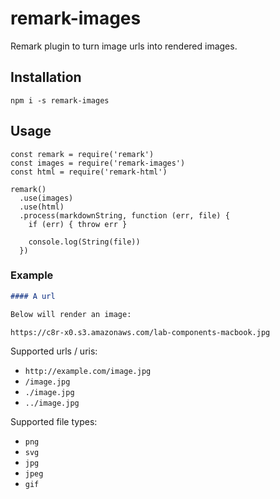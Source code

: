 # remark-images

Remark plugin to turn image urls into rendered images.

## Installation

```
npm i -s remark-images
```

## Usage

```
const remark = require('remark')
const images = require('remark-images')
const html = require('remark-html')

remark()
  .use(images)
  .use(html)
  .process(markdownString, function (err, file) {
    if (err) { throw err }

    console.log(String(file))
  })
```

### Example

```md
#### A url

Below will render an image:

https://c8r-x0.s3.amazonaws.com/lab-components-macbook.jpg
```

Supported urls / uris:

- `http://example.com/image.jpg`
- `/image.jpg`
- `./image.jpg`
- `../image.jpg`

Supported file types:

- `png`
- `svg`
- `jpg`
- `jpeg`
- `gif`
